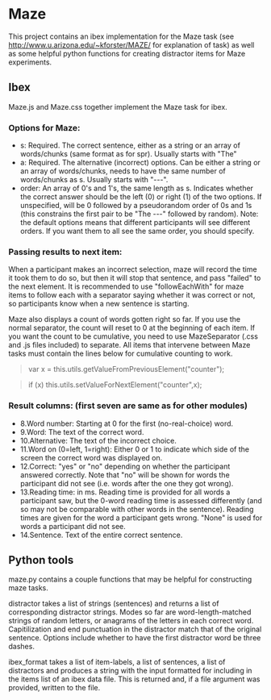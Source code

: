 # Maze

This project contains an ibex implementation for the Maze task (see http://www.u.arizona.edu/~kforster/MAZE/ for explanation of task) as well as some helpful python functions for creating distractor items for Maze experiments. 

## Ibex
Maze.js and Maze.css together implement the Maze task for ibex.

### Options for Maze: 
* s: Required. The correct sentence, either as a string or an array of words/chunks (same format as for spr). Usually starts with "The"
* a: Required. The alternative (incorrect) options. Can be either a string or an array of words/chunks, needs to have the same number of words/chunks as s. Usually starts with "---". 
* order: An array of 0's and 1's, the same length as s. Indicates whether the correct answer should be the left (0) or right (1) of the two options. If unspecified, will be 0 followed by a pseudorandom order of 0s and 1s (this constrains the first pair to be "The ---" followed by random). Note: the default options means that different participants will see different orders. If you want them to all see the same order, you should specify. 

### Passing results to next item:
When a participant makes an incorrect selection, maze will record the time it took them to do so, but then it will stop that sentence, and pass "failed" to the next element. It is recommended to use "followEachWith" for maze items to follow each with a separator saying whether it was correct or not, so participants know when a new sentence is starting. 

Maze also displays a count of words gotten right so far. If you use the normal separator, the count will reset to 0 at the beginning of each item. If you want the count to be cumulative, you need to use MazeSeparator (.css and .js files included) to separate. All items that intervene between Maze tasks must contain the lines below for cumulative counting to work. 
> var x = this.utils.getValueFromPreviousElement("counter");

> if (x) this.utils.setValueForNextElement("counter",x);

### Result columns: (first seven are same as for other modules)
* 8.Word number: Starting at 0 for the first (no-real-choice) word.
* 9.Word: The text of the correct word.
* 10.Alternative: The text of the incorrect choice.
* 11.Word on (0=left, 1=right): Either 0 or 1 to indicate which side of the screen the correct word was displayed on. 
* 12.Correct: "yes" or "no" depending on whether the participant answered correctly. Note that "no" will be shown for words the participant did not see (i.e. words after the one they got wrong). 
* 13.Reading time: in ms. Reading time is provided for all words a participant saw, but the 0-word reading time is assessed differently (and so may not be comparable with other words in the sentence). Reading times are given for the word a participant gets wrong. "None" is used for words a participant did not see. 
* 14.Sentence. Text of the entire correct sentence. 

## Python tools
maze.py contains a couple functions that may be helpful for constructing maze tasks. 

distractor takes a list of strings (sentences) and returns a list of corresponding distractor strings. Modes so far are word-length-matched strings of random letters, or anagrams of the letters in each correct word. Capitilization and end punctuation in the distractor match that of the original sentence. Options include whether to have the first distractor word be three dashes.

ibex_format takes a list of item-labels, a list of sentences, a list of distractors and produces a string with the input formatted for including in the items list of an ibex data file. This is returned and, if a file argument was provided, written to the file. 
